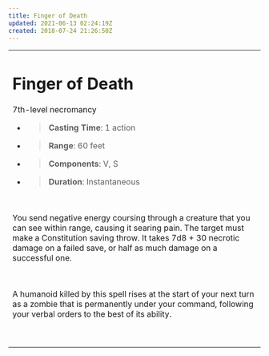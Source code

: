 ```yaml
---
title: Finger of Death
updated: 2021-06-13 02:24:19Z
created: 2018-07-24 21:26:50Z
---
```


<table><tbody><tr class="odd"><td><h1 id="finger-of-death"><strong>Finger of Death</strong></h1><p>7th-level necromancy</p><ul><li><blockquote><p><strong>Casting Time</strong>: 1 action</p></blockquote></li><li><blockquote><p><strong>Range</strong>: 60 feet</p></blockquote></li><li><blockquote><p><strong>Components</strong>: V, S</p></blockquote></li><li><blockquote><p><strong>Duration</strong>: Instantaneous</p></blockquote></li></ul><p> </p><p>You send negative energy coursing through a creature that you can see within range, causing it searing pain. The target must make a Constitution saving throw. It takes 7d8 + 30 necrotic damage on a failed save, or half as much damage on a successful one.</p><p> </p><p>A humanoid killed by this spell rises at the start of your next turn as a zombie that is permanently under your command, following your verbal orders to the best of its ability.</p><p> </p></td></tr></tbody></table>
